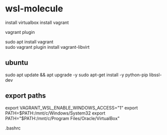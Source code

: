 # wsl-molecule

install virtualbox
install vagrant

vagrant plugin

sudo apt install vagrant  
sudo vagrant plugin install vagrant-libvirt

## ubuntu

sudo apt update && apt upgrade -y
sudo apt-get install -y python-pip libssl-dev

## export paths

export VAGRANT_WSL_ENABLE_WINDOWS_ACCESS="1"
export PATH=$PATH:/mnt/c/Windows/System32
export PATH="$PATH:/mnt/c/Program Files/Oracle/VirtualBox"

.bashrc
